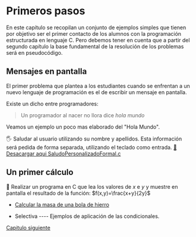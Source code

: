 # **Primeros pasos**

En este capítulo se recopilan un conjunto de ejemplos simples que tienen por objetivo ser el primer contacto de los alumnos con la programación estructurada en lenguaje C. Pero debemos tener en cuenta que a partir del segundo capítulo la base fundamental de la resolución de los problemas será en pseudocódigo.

## Mensajes en pantalla


 El primer problema que plantea a los estudiantes cuando se enfrentan a un nuevo lenguaje de programación es el de escribir un mensaje en pantalla.

 Existe un dicho entre programadores:

>Un programador al nacer no llora dice *hola mundo*

Veamos un ejemplo un poco mas elaborado del "Hola Mundo".

:raised_hand_with_fingers_splayed: Saludar al usuario utilizando su nombre y apellidos. Esta información será pedida de forma separada, utilizando el teclado como entrada. [:arrow_down_small: Desacargar aqui  SaludoPersonalizadoFormal.c](https://github.com/MaterialesProgramacion/CuadernoProblemas/blob/master/Primeros_pasos/SaludoPersonalizadoFormal.c)



## Un primer cálculo

 :abacus:  Realizar un programa en C que lea los valores de *x* e *y* y muestre en pantalla el resultado de la función:
$f(x,y)=\frac{x+y}{2y}$

 - [Calcular la masa de una bola de hierro](https://github.com/MaterialesProgramacion/CuadernoProblemas/blob/master/Primeros_pasos/CalcularMasaBolaHierro.md)

 - Selectiva      ---- Ejemplos de aplicación de las condicionales.

[Capitulo siguiente][Secuencia]

 [Secuencia]: https://github.com/MaterialesProgramacion/CuadernoProblemas/blob/master/secuencia.md
